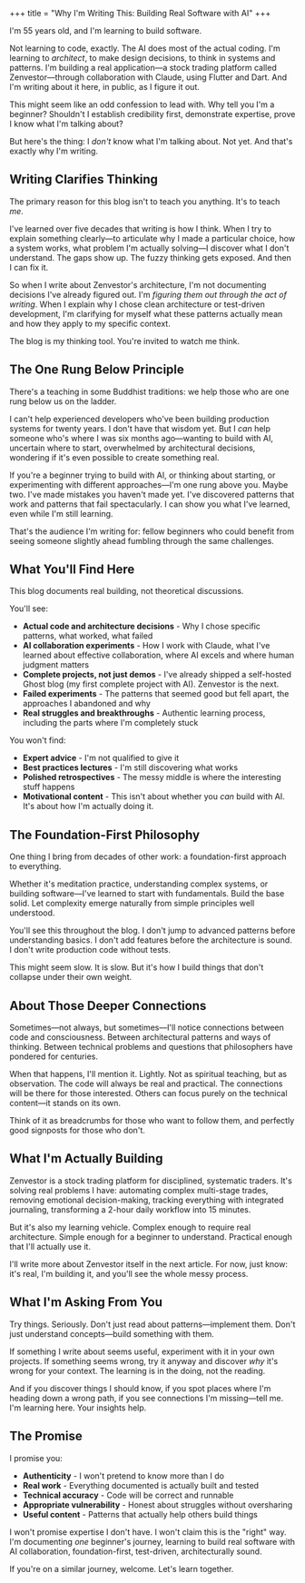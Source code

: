 +++
title = "Why I'm Writing This: Building Real Software with AI"
+++

I'm 55 years old, and I'm learning to build software.

Not learning to code, exactly. The AI does most of the actual coding. I'm learning to *architect*, to make design decisions, to think in systems and patterns. I'm building a real application—a stock trading platform called Zenvestor—through collaboration with Claude, using Flutter and Dart. And I'm writing about it here, in public, as I figure it out.

This might seem like an odd confession to lead with. Why tell you I'm a beginner? Shouldn't I establish credibility first, demonstrate expertise, prove I know what I'm talking about?

But here's the thing: I *don't* know what I'm talking about. Not yet. And that's exactly why I'm writing.

## Writing Clarifies Thinking

The primary reason for this blog isn't to teach you anything. It's to teach *me*.

I've learned over five decades that writing is how I think. When I try to explain something clearly—to articulate why I made a particular choice, how a system works, what problem I'm actually solving—I discover what I don't understand. The gaps show up. The fuzzy thinking gets exposed. And then I can fix it.

So when I write about Zenvestor's architecture, I'm not documenting decisions I've already figured out. I'm *figuring them out through the act of writing*. When I explain why I chose clean architecture or test-driven development, I'm clarifying for myself what these patterns actually mean and how they apply to my specific context.

The blog is my thinking tool. You're invited to watch me think.

## The One Rung Below Principle

There's a teaching in some Buddhist traditions: we help those who are one rung below us on the ladder.

I can't help experienced developers who've been building production systems for twenty years. I don't have that wisdom yet. But I *can* help someone who's where I was six months ago—wanting to build with AI, uncertain where to start, overwhelmed by architectural decisions, wondering if it's even possible to create something real.

If you're a beginner trying to build with AI, or thinking about starting, or experimenting with different approaches—I'm one rung above you. Maybe two. I've made mistakes you haven't made yet. I've discovered patterns that work and patterns that fail spectacularly. I can show you what I've learned, even while I'm still learning.

That's the audience I'm writing for: fellow beginners who could benefit from seeing someone slightly ahead fumbling through the same challenges.

## What You'll Find Here

This blog documents real building, not theoretical discussions.

You'll see:
- **Actual code and architecture decisions** - Why I chose specific patterns, what worked, what failed
- **AI collaboration experiments** - How I work with Claude, what I've learned about effective collaboration, where AI excels and where human judgment matters
- **Complete projects, not just demos** - I've already shipped a self-hosted Ghost blog (my first complete project with AI). Zenvestor is the next.
- **Failed experiments** - The patterns that seemed good but fell apart, the approaches I abandoned and why
- **Real struggles and breakthroughs** - Authentic learning process, including the parts where I'm completely stuck

You won't find:
- **Expert advice** - I'm not qualified to give it
- **Best practices lectures** - I'm still discovering what works
- **Polished retrospectives** - The messy middle is where the interesting stuff happens
- **Motivational content** - This isn't about whether you *can* build with AI. It's about how I'm actually doing it.

## The Foundation-First Philosophy

One thing I bring from decades of other work: a foundation-first approach to everything.

Whether it's meditation practice, understanding complex systems, or building software—I've learned to start with fundamentals. Build the base solid. Let complexity emerge naturally from simple principles well understood.

You'll see this throughout the blog. I don't jump to advanced patterns before understanding basics. I don't add features before the architecture is sound. I don't write production code without tests.

This might seem slow. It is slow. But it's how I build things that don't collapse under their own weight.

## About Those Deeper Connections

Sometimes—not always, but sometimes—I'll notice connections between code and consciousness. Between architectural patterns and ways of thinking. Between technical problems and questions that philosophers have pondered for centuries.

When that happens, I'll mention it. Lightly. Not as spiritual teaching, but as observation. The code will always be real and practical. The connections will be there for those interested. Others can focus purely on the technical content—it stands on its own.

Think of it as breadcrumbs for those who want to follow them, and perfectly good signposts for those who don't.

## What I'm Actually Building

Zenvestor is a stock trading platform for disciplined, systematic traders. It's solving real problems I have: automating complex multi-stage trades, removing emotional decision-making, tracking everything with integrated journaling, transforming a 2-hour daily workflow into 15 minutes.

But it's also my learning vehicle. Complex enough to require real architecture. Simple enough for a beginner to understand. Practical enough that I'll actually use it.

I'll write more about Zenvestor itself in the next article. For now, just know: it's real, I'm building it, and you'll see the whole messy process.

## What I'm Asking From You

Try things. Seriously. Don't just read about patterns—implement them. Don't just understand concepts—build something with them. 

If something I write about seems useful, experiment with it in your own projects. If something seems wrong, try it anyway and discover *why* it's wrong for your context. The learning is in the doing, not the reading.

And if you discover things I should know, if you spot places where I'm heading down a wrong path, if you see connections I'm missing—tell me. I'm learning here. Your insights help.

## The Promise

I promise you:
- **Authenticity** - I won't pretend to know more than I do
- **Real work** - Everything documented is actually built and tested
- **Technical accuracy** - Code will be correct and runnable
- **Appropriate vulnerability** - Honest about struggles without oversharing
- **Useful content** - Patterns that actually help others build things

I won't promise expertise I don't have. I won't claim this is the "right" way. I'm documenting *one* beginner's journey, learning to build real software with AI collaboration, foundation-first, test-driven, architecturally sound.

If you're on a similar journey, welcome. Let's learn together.
